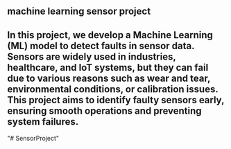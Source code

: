 ## machine learning sensor project

## In this project, we develop a Machine Learning (ML) model to detect faults in sensor data. Sensors are widely used in industries, healthcare, and IoT systems, but they can fail due to various reasons such as wear and tear, environmental conditions, or calibration issues. This project aims to identify faulty sensors early, ensuring smooth operations and preventing system failures.
"# SensorProject" 
